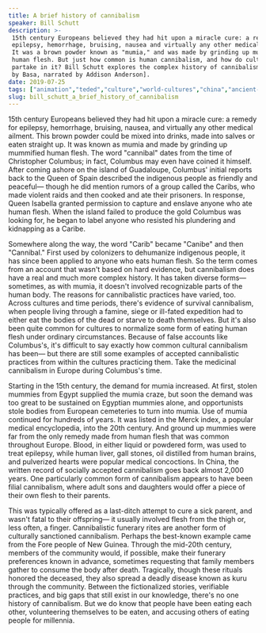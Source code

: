 ```yaml
---
title: A brief history of cannibalism
speaker: Bill Schutt
description: >-
 15th century Europeans believed they had hit upon a miracle cure: a remedy for
 epilepsy, hemorrhage, bruising, nausea and virtually any other medical ailment.
 It was a brown powder known as "mumia," and was made by grinding up mummified
 human flesh. But just how common is human cannibalism, and how do cultures
 partake in it? Bill Schutt explores the complex history of cannibalism. [Directed
 by Basa, narrated by Addison Anderson].
date: 2019-07-25
tags: ["animation","teded","culture","world-cultures","china","ancient-world","history","exploration","death","egypt","medicine"]
slug: bill_schutt_a_brief_history_of_cannibalism
---
```


15th century Europeans believed they had hit upon a miracle cure: a remedy for epilepsy,
hemorrhage, bruising, nausea, and virtually any other medical ailment. This brown powder
could be mixed into drinks, made into salves or eaten straight up. It was known as mumia
and made by grinding up mummified human flesh. The word "cannibal" dates from the time of
Christopher Columbus; in fact, Columbus may even have coined it himself. After coming
ashore on the island of Guadaloupe, Columbus' initial reports back to the Queen of Spain
described the indigenous people as friendly and peaceful— though he did mention rumors of
a group called the Caribs, who made violent raids and then cooked and ate their
prisoners. In response, Queen Isabella granted permission to capture and enslave anyone
who ate human flesh. When the island failed to produce the gold Columbus was looking for,
he began to label anyone who resisted his plundering and kidnapping as a
Caribe.

Somewhere along the way, the word "Carib" became "Canibe" and then "Cannibal." First used
by colonizers to dehumanize indigenous people, it has since been applied to anyone who
eats human flesh. So the term comes from an account that wasn't based on hard evidence,
but cannibalism does have a real and much more complex history. It has taken diverse
forms— sometimes, as with mumia, it doesn't involved recognizable parts of the human
body. The reasons for cannibalistic practices have varied, too. Across cultures and time
periods, there's evidence of survival cannibalism, when people living through a famine, 
siege or ill-fated expedition had to either eat the bodies of the dead or starve to death
themselves. But it's also been quite common for cultures to normalize some form of eating
human flesh under ordinary circumstances. Because of false accounts like Columbus's,
it's difficult to say exactly how common cultural cannibalism has been— but there are
still some examples of accepted cannibalistic practices from within the cultures
practicing them. Take the medicinal cannibalism in Europe during Columbus's
time.

Starting in the 15th century, the demand for mumia increased. At first, stolen mummies
from Egypt supplied the mumia craze, but soon the demand was too great to be sustained
on Egyptian mummies alone, and opportunists stole bodies from European cemeteries to turn
into mumia. Use of mumia continued for hundreds of years. It was listed in the Merck
index, a popular medical encyclopedia, into the 20th century. And ground up mummies were
far from the only remedy made from human flesh that was common throughout Europe. Blood,
in either liquid or powdered form, was used to treat epilepsy, while human liver, gall
stones, oil distilled from human brains, and pulverized hearts were popular medical
concoctions. In China, the written record of socially accepted cannibalism goes back
almost 2,000 years. One particularly common form of cannibalism appears to have been
filial cannibalism, where adult sons and daughters would offer a piece of their own flesh
to their parents.

This was typically offered as a last-ditch attempt to cure a sick parent, and wasn't fatal
to their offspring— it usually involved flesh from the thigh or, less often, a
finger. Cannibalistic funerary rites are another form of culturally sanctioned
cannibalism. Perhaps the best-known example came from the Fore people of New Guinea.
Through the mid-20th century, members of the community would, if possible, make their
funerary preferences known in advance, sometimes requesting that family members gather to
consume the body after death. Tragically, though these rituals honored the deceased, they
also spread a deadly disease known as kuru through the community. Between the
fictionalized stories, verifiable practices, and big gaps that still exist in our
knowledge, there's no one history of cannibalism. But we do know that people have been
eating each other, volunteering themselves to be eaten, and accusing others of eating 
people for millennia.

<!--
ad_duration=0
event="TED-Ed"
external_start_time=0
intro_duration=0
is_subtitle_required="False"
is_talk_featured="False"
language="en"
language_swap="False"
native_language="en"
number_of_related_talks=6
number_of_speakers=1
number_of_subtitled_videos=0
number_of_tags=11
number_of_talk_download_languages=22
number_of_talk_more_resources=0
number_of_talk_recommendations=0
number_of_talks_take_actions=0
post_ad_duration=0
published_timestamp="2019-07-25 16:34:17"
recording_date="2019-07-25"
speaker_is_published=0
speaker_name="Bill Schutt"
talk_name="A brief history of cannibalism"
talks_tags=["animation","teded","culture","world-cultures","china","ancient-world","history","exploration","death","egypt","medicine"]
url_photo_talk="https://s3.amazonaws.com/talkstar-photos/uploads/1f6a7952-299c-4059-8178-38b7de245eb9/humancannibalism_textless.jpg"
url_webpage="https://www.ted.com/talks/bill_schutt_a_brief_history_of_cannibalism"
video_type_name="TED-Ed Original"
-->